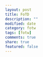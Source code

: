 ```yaml
---
layout: post
title: FoTD  
description: ""
modified: date
category: fotw
tags: [fotw]
comments: true
share: true
featured: false
---
```


